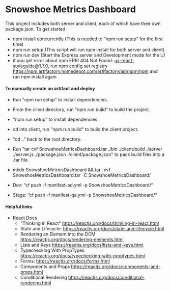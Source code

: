# Snowshoe Metrics Dashboard

This project includes both server and client, each of which have their own package.json. To get started:

- npm install concurrently (This is needed to "npm run setup" for the first time)
- npm run setup (This script will run npm install for both server and client)
- npm run dev (Start the Express server and Development mode for the UI
- if you get error about npm ERR! 404 Not Found: ux-react-styleguide@1.7.0, run npm config set registry https://npm.artifactory.homedepot.com/artifactory/api/npm/npm and run npm install again

#### To manually create an artifact and deploy
- Run "npm run setup" to install dependencies.
- From the client directory, run "npm run build" to build the project.
- "npm run setup"  to install dependencies.
- cd into client, run "npm run build" to build the client project.
- "cd .." back to the root directory.
- Run "tar cvf SnowshoeMetricsDashboard.tar ./bin ./client/build ./server ./server.js ./package.json ./client/package.json" to pack build files into a .tar file.

- mkdir SnowshoeMetricsDashboard && tar -xvf SnowshoeMetricsDashboard.tar -C SnowshoeMetricsDashboard/

- Dev: “cf push -f manifest-ad.yml -p SnowshoeMetricsDashboard/“

- Stage: “cf push -f manifest-qa.yml -p SnowshoeMetricsDashboard/“

#### Helpful links
- React Docs
    - "Thinking in React" https://reactjs.org/docs/thinking-in-react.html
    - State and Lifecycle: https://reactjs.org/docs/state-and-lifecycle.html
    - Rendering an Element into the DOM https://reactjs.org/docs/rendering-elements.html
    - Lists and Keys https://reactjs.org/docs/lists-and-keys.html
    - Typechecking With PropTypes https://reactjs.org/docs/typechecking-with-proptypes.html
    - Forms: https://reactjs.org/docs/forms.html
    - Components and Props https://reactjs.org/docs/components-and-props.html
    - Conditional Rendering https://reactjs.org/docs/conditional-rendering.html
